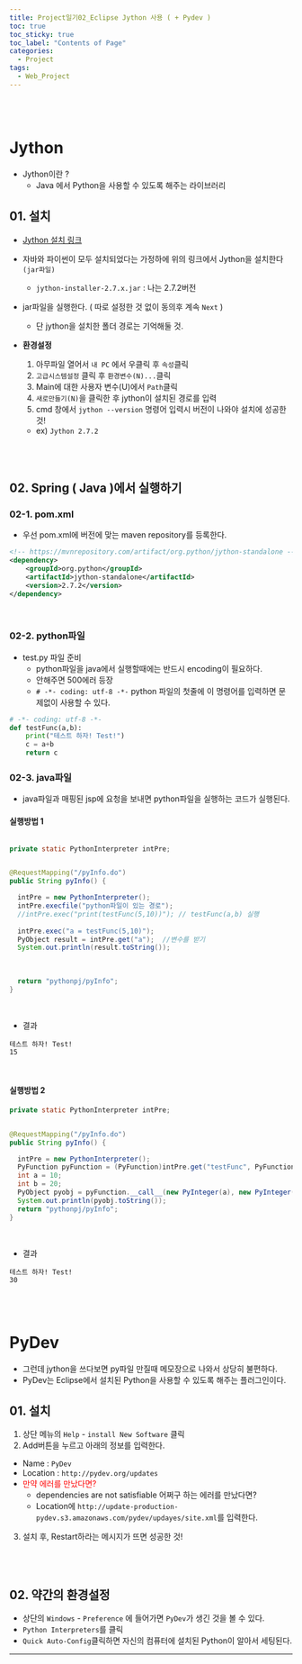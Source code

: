 ```yaml
---
title: Project일기02_Eclipse Jython 사용 ( + Pydev )
toc: true
toc_sticky: true
toc_label: "Contents of Page"
categories:
  - Project
tags:
  - Web_Project
---
```


<br><br>

# Jython
* Jython이란 ?
  - Java 에서 Python을 사용할 수 있도록 해주는 라이브러리


## 01. 설치
* [Jython 설치 링크](https://www.jython.org/download)
* 자바와 파이썬이 모두 설치되었다는 가정하에 위의 링크에서 Jython을 설치한다 `(jar파일)`
  - `jython-installer-2.7.x.jar` : 나는 2.7.2버전
* jar파일을 실행한다. ( 따로 설정한 것 없이 동의후 계속 `Next` )
  - 단 jython을 설치한 폴더 경로는 기억해둘 것.

* **환경설정**
  1. 아무파일 열어서 `내 PC` 에서 우클릭 후 `속성`클릭
  2. `고급시스템설정` 클릭 후 `환경변수(N)...`클릭
  3. Main에 대한 사용자 변수(U)에서 `Path`클릭
  4. `새로만들기(N)`을 클릭한 후 jython이 설치된 경로를 입력
  5. cmd 창에서 `jython --version` 명령어 입력시 버전이 나와야 설치에 성공한 것!
    + ex) `Jython 2.7.2`

<br><br>

## 02. Spring ( Java )에서 실행하기

### 02-1. pom.xml
* 우선 pom.xml에 버전에 맞는 maven repository를 등록한다.

```xml
<!-- https://mvnrepository.com/artifact/org.python/jython-standalone -->
<dependency>
    <groupId>org.python</groupId>
    <artifactId>jython-standalone</artifactId>
    <version>2.7.2</version>
</dependency>
```

<br>

### 02-2. python파일
* test.py 파일 준비
  - python파일을 java에서 실행할때에는 반드시 encoding이 필요하다.
  - 안해주면 500에러 등장
  - `# -*- coding: utf-8 -*-` python 파일의 첫줄에 이 명령어를 입력하면 문제없이 사용할 수 있다.

```python
# -*- coding: utf-8 -*-
def testFunc(a,b):
	print("테스트 하자! Test!")
	c = a+b
	return c
```

### 02-3. java파일
* java파일과 매핑된 jsp에 요청을 보내면 python파일을 실행하는 코드가 실행된다.


#### 실행방법 1

```java

private static PythonInterpreter intPre;


@RequestMapping("/pyInfo.do")
public String pyInfo() {

  intPre = new PythonInterpreter();
  intPre.execfile("python파일이 있는 경로");
  //intPre.exec("print(testFunc(5,10))"); // testFunc(a,b) 실행
  
  intPre.exec("a = testFunc(5,10)");
  PyObject result = intPre.get("a");  //변수를 받기
  System.out.println(result.toString());
  
  
  
  return "pythonpj/pyInfo";
}

```

<br>

* 결과

```
테스트 하자! Test!
15
```

<br>

#### 실행방법 2

```java
private static PythonInterpreter intPre;


@RequestMapping("/pyInfo.do")
public String pyInfo() {

  intPre = new PythonInterpreter();
  PyFunction pyFunction = (PyFunction)intPre.get("testFunc", PyFunction.class);
  int a = 10;
  int b = 20;
  PyObject pyobj = pyFunction.__call__(new PyInteger(a), new PyInteger(b));
  System.out.println(pyobj.toString());
  return "pythonpj/pyInfo";
}
```
<br>

* 결과

```
테스트 하자! Test!
30
```

<br><br>

# PyDev
* 그런데 jython을 쓰다보면 py파일 만질때 메모장으로 나와서 상당히 불편하다.
* PyDev는 Eclipse에서 설치된 Python을 사용할 수 있도록 해주는 플러그인이다.

## 01. 설치
1. 상단 메뉴의 `Help` - `install New Software` 클릭
2. Add버튼을 누르고 아래의 정보를 입력한다.
  - Name : `PyDev`
  - Location : `http://pydev.org/updates`
  - <span style="color:red">만약 에러를 만났다면?</span>
    + dependencies are not satisfiable 어쩌구 하는 에러를 만났다면?
    + Location에 `http://update-production-pydev.s3.amazonaws.com/pydev/updayes/site.xml`를 입력한다.

3. 설치 후, Restart하라는 메시지가 뜨면 성공한 것!

<br><br>

## 02. 약간의 환경설정
* 상단의 `Windows` - `Preference` 에 들어가면 `PyDev`가 생긴 것을 볼 수 있다.
* `Python Interpreters`를 클릭
* `Quick Auto-Config`클릭하면 자신의 컴퓨터에 설치된 Python이 알아서 세팅된다.



---


<br><br><br><br>



